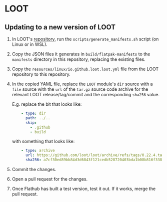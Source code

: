 # LOOT

## Updating to a new version of LOOT

1. In LOOT's [repository](https://github.com/loot/loot), run the `scripts/generate_manifests.sh` script (on Linux or in WSL).
2. Copy the JSON files it generates in `build/flatpak-manifests` to the `manifests` directory in this repository, replacing the existing files.
3. Copy the `resources/linux/io.github.loot.loot.yml` file from the LOOT repository to this repository.
4. In the copied YAML file, replace the `LOOT` module's `dir` source with a `file` source with the `url` of the `tar.gz` source code archive for the relevant LOOT release/tag/commit and the corresponding `sha256` value.

    E.g. replace the bit that looks like:

    ```yaml
        - type: dir
          path: ../..
          skip:
            - .github
            - build
    ```

    with something that looks like:

    ```yaml
        - type: archive
          url: https://github.com/loot/loot/archive/refs/tags/0.22.4.tar.gz
          sha256: a7cf30ed89bb84d3d6843f121cedb528720403bda1b08b816f338cbae7cc5f8e
    ```
5. Commit the changes.
6. Open a pull request for the changes.
7. Once Flathub has built a test version, test it out. If it works, merge the pull request.
